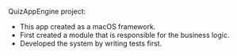 QuizAppEngine project:

- This app created as a macOS framework.
- First created a module that is responsible for the business logic.
- Developed the system by writing tests first. 
